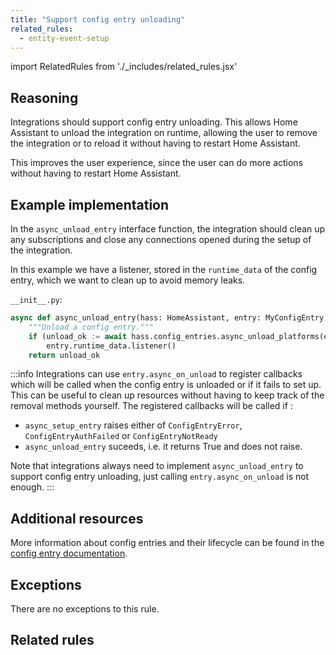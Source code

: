 ```yaml
---
title: "Support config entry unloading"
related_rules:
  - entity-event-setup
---
```

import RelatedRules from './_includes/related_rules.jsx'

## Reasoning

Integrations should support config entry unloading.
This allows Home Assistant to unload the integration on runtime, allowing the user to remove the integration or to reload it without having to restart Home Assistant.

This improves the user experience, since the user can do more actions without having to restart Home Assistant.

## Example implementation

In the `async_unload_entry` interface function, the integration should clean up any subscriptions and close any connections opened during the setup of the integration.

In this example we have a listener, stored in the `runtime_data` of the config entry, which we want to clean up to avoid memory leaks.

`__init__.py`:
```python showLineNumbers
async def async_unload_entry(hass: HomeAssistant, entry: MyConfigEntry) -> bool:
    """Unload a config entry."""
    if (unload_ok := await hass.config_entries.async_unload_platforms(entry, PLATFORMS))
        entry.runtime_data.listener()
    return unload_ok
```

:::info
Integrations can use `entry.async_on_unload` to register callbacks which will be called when the config entry is unloaded or if it fails to set up.
This can be useful to clean up resources without having to keep track of the removal methods yourself.
The registered callbacks will be called if :
 - `async_setup_entry` raises either of `ConfigEntryError`, `ConfigEntryAuthFailed` or `ConfigEntryNotReady`
 - `async_unload_entry` suceeds, i.e. it returns True and does not raise.

 Note that integrations always need to implement `async_unload_entry` to support config entry unloading, just calling `entry.async_on_unload` is not enough.
:::

## Additional resources

More information about config entries and their lifecycle can be found in the [config entry documentation](/docs/config_entries_index).

## Exceptions

There are no exceptions to this rule.

## Related rules

<RelatedRules relatedRules={frontMatter.related_rules}></RelatedRules>